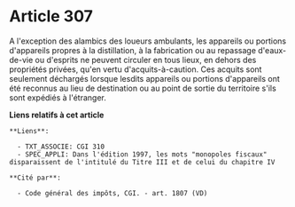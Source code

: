 # Article 307

A l'exception des alambics des loueurs ambulants, les appareils ou portions d'appareils propres à la distillation, à la
fabrication ou au repassage d'eaux-de-vie ou d'esprits ne peuvent circuler en tous lieux, en dehors des propriétés privées,
qu'en vertu d'acquits-à-caution. Ces acquits sont seulement déchargés lorsque lesdits appareils ou portions d'appareils ont
été reconnus au lieu de destination ou au point de sortie du territoire s'ils sont expédiés à l'étranger.

**Liens relatifs à cet article**

	**Liens**:

	  - TXT_ASSOCIE: CGI 310
	  - SPEC_APPLI: Dans l'édition 1997, les mots "monopoles fiscaux" disparaissent de l'intitulé du Titre III et de celui du chapitre IV

	**Cité par**:

	  - Code général des impôts, CGI. - art. 1807 (VD)
